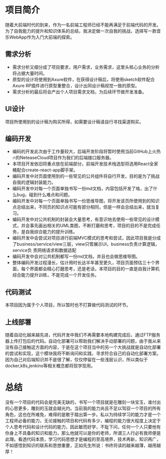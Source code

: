 # 项目简介

随着大前端时代的到来，作为一名前端工程师已经不能再满足于前端代码的开发。为了自我能力的提升和知识体系的总结，我决定做一次自我的挑战，选择写一款音乐WebApp作为入门大前端的探索。

## 需求分析
* 需求分析又细分成了项目要求，用户需求，业务需求，这里头核心业务的分析将占据大量时间。
* 原型的设计将使用到Axure软件，在获得设计稿后，将使用sketch软件配合Axure RP插件进行原型重整合，设计出同设计稿视觉一致的原型。
* 需求分析的最后将会产出个人项目需求文档，为后续环节做开发准备。

## UI设计
项目所使用到的设计稿为购买所得，如需要设计稿请自行寻找渠道购买。

## 编码开发
* 编码的开发此次由于工作量较大，后端开发阶段将暂时使用当前GitHub上火热🔥的NeteaseCloud项目作为我们的后端接口服务器。
* 本项目开发依旧将重点放在前端部分，前端开发技术栈选型将选用React全家桶配合create-react-app脚手架。
* 编码开发中对页面使用到的一些常见的公共组件将自行开发，目的是为了挑战自我的逻辑封装能力。
* 编码开发中对每一个页面单独书写一份md文档，内容包括开发了啥，出了什么bug，碰到什么难点和问题。
* 编码开发中对每一个页面单独书写一份思维导图，将开发该页所使用到的知识点总结出来，不同页的知识点可能有部分相同，但是一样会总结出来，就当复习。
* 编码开发中对公共机制的封装会大量思考，有意识地去使用一些常见的设计模式，并会事先画出相关的UML类图，不断打磨和思考，项目的目的不是完成任务，是自我综合能力的提升训练。
* 编码开发中会尝试对项目进行前端MVC模式的思考和尝试，因此项目我是分成了business/service/view三层，view只管展示UI，business负责计算逻辑，service负 责网络请求和数据适配
* 编码开发中会对公共机制都写一份md文档，并且也会做思维导图。
* 整体编码开发过程漫长，估计用时长达半年甚至更久，项目页面预估三十个界面，每个界面都会精心打磨思考，还是老话，本项目的目的一直是自我计算机综合能力提升训练，不是完成一个开发任务。
  
## 代码测试
本项目因为属于个人项目，所以暂时也不打算做代码测试的环节。

## 上线部署
随着自动化越来越先进，代码开发中我们不再需要本地构建完成后，通过FTP服务器上传打包后的代码。自动化部署可以帮助我们解决手动部署的问题，由于我从来没有自己接触这方面的内容，于是在这个项目当中的另一个大挑战就是自动化部署的尝试和实现，这个模块我将不断询问和实践，寻求符合自己的自动化部署方案。因为自己对后端知识并不是很了解，仅仅停留在一些浅层认识，所以类似于docker,k8s,jenkins等相关概念都将现学现用。

# 总结
没有一个项目的代码会是完美无缺的，书写一个项目就是在雕刻一块宝玉，谁付出的心思更多，雕刻的玉就会越光灼。当前我的能力尚且不足以驾驭一个项目的所有角色，这也在所难免，难得的是敢于踏出第一步。私以为持续学习的能力才是一个工程师必备的能力，无论接触的项目和代码有多少，编程的能力很大程度上决定于个人思考代码和设计代码的能力，因此敏而好学，不耻下问，任何一个人只要他有你身上不具备的知识和能力，那么他就可以是你的老师，所谓三人行必有我师便是此理。看透代码本质，学习代码思想才是编程的至高境界，技术再新，知识再广，不如感悟到知识的联系和思想重要，正如先生所说：书终将读的越来越薄，越用越厚！